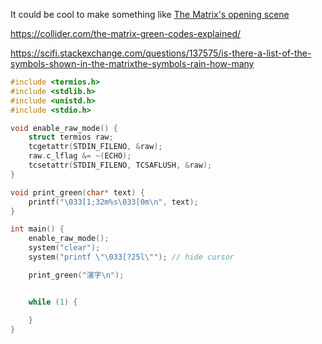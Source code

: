 

It could be cool to make something like [The Matrix's opening scene](https://www.youtube.com/watch?v=Vb6bA4J1Gbg&t=30s)

<https://collider.com/the-matrix-green-codes-explained/>

<https://scifi.stackexchange.com/questions/137575/is-there-a-list-of-the-symbols-shown-in-the-matrixthe-symbols-rain-how-many>

```c
#include <termios.h>
#include <stdlib.h>
#include <unistd.h>
#include <stdio.h>

void enable_raw_mode() {
    struct termios raw;
    tcgetattr(STDIN_FILENO, &raw);
    raw.c_lflag &= ~(ECHO);
    tcsetattr(STDIN_FILENO, TCSAFLUSH, &raw);
}

void print_green(char* text) {
    printf("\033[1;32m%s\033[0m\n", text);
}

int main() {
    enable_raw_mode();
    system("clear");
    system("printf \"\033[?25l\""); // hide cursor

    print_green("漢字\n");


    while (1) {

    }
}
```

<br>


